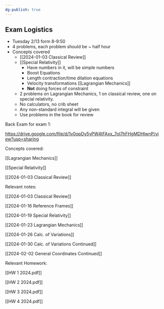 ```yaml
---
dg-publish: true
---
```

## Exam Logistics
- Tuesday 2/13 form 8-9:50
- 4 problems, each problem should be ~ half hour
- Concepts covered
	- [[2024-01-03 Classical  Review]]
	- [[Special Relativity]]
		- Have numbers in it, will be simple numbers
		- Boost Equations
		- Length contraction/time dilation equations
		- Velocity transformations
	 [[Lagrangian Mechanics]]
		- **Not** doing forces of constraint
	- 2 problems on Lagrangian Mechanics, 1 on classical review, one on special relativity. 
	- No calculators, no crib sheet
	- Any non-standard integral will be given
	- Use problems in the book for review

Back Exam for exam 1:

https://drive.google.com/file/d/1v0opDy5yPW4tFAxx_7oI7hFHgMDHlwnP/view?usp=sharing


Concepts covered: 

[[Lagrangian Mechanics]]

[[Special Relativity]]

[[2024-01-03 Classical  Review]]

Relevant notes: 

[[2024-01-03 Classical  Review]]

[[2024-01-16  Reference Frames]]

[[2024-01-19 Special Relativity]]

[[2024-01-23 Lagrangian Mechanics]]

[[2024-01-26 Calc. of Variations]]

[[2024-01-30 Calc. of Variations Continued]]

[[2024-02-02 General Coordinates Continued]]

Relevant Homework:

[[HW 1 2024.pdf]]

[[HW 2 2024.pdf]]

[[HW 3 2024.pdf]]

[[HW 4 2024.pdf]]





